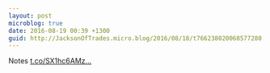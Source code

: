 ```yaml
---
layout: post
microblog: true
date: 2016-08-19 00:39 +1300
guid: http://JacksonOfTrades.micro.blog/2016/08/18/t766238020068577280.html
---
```

Notes [t.co/SX1hc6AMz...](https://t.co/SX1hc6AMz0)
